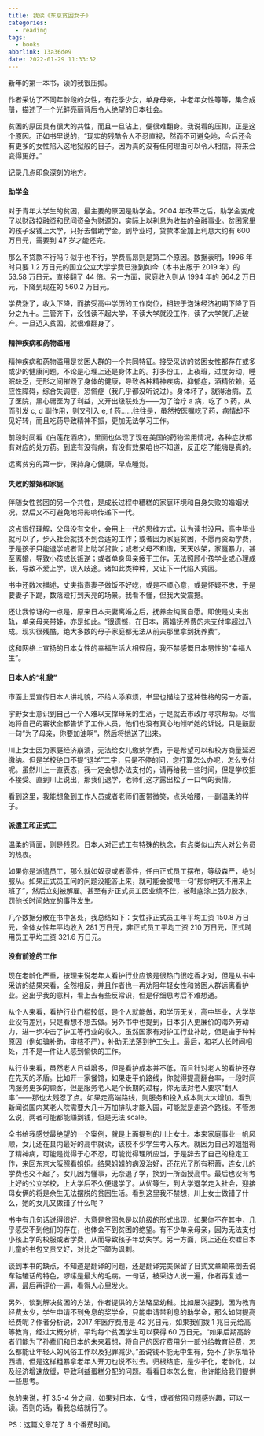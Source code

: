 ```yaml
---
title: 我读《东京贫困女子》
categories:
  - reading
tags:
  - books
abbrlink: 13a36de9
date: 2022-01-29 11:33:52
---
```


新年的第一本书，读的我很压抑。

作者采访了不同年龄段的女性，有花季少女，单身母亲，中老年女性等等，集合成册，描述了一个光鲜亮丽背后令人绝望的日本社会。

贫困的原因具有很大的共性，而且一旦沾上，便很难翻身。我说看的压抑，正是这个原因。正如书里说的，“现实的残酷令人不忍直视，然而不可避免地，今后还会有更多的女性陷入这地狱般的日子。因为真的没有任何理由可以令人相信，将来会变得更好。”

记录几点印象深刻的地方。

#### 助学金

对于青年大学生的贫困，最主要的原因是助学金。2004 年改革之后，助学金变成了以财政投融资和民间资金为财源的，实际上以利息为收益的金融事业。贫困家里的孩子没钱上大学，只好去借助学金。到毕业时，贷款本金加上利息大约有 600 万日元，需要到 47 岁才能还完。

那么不贷款不行吗？似乎也不行，学费高昂则是第二个原因。数据表明，1996 年时只要 1.2 万日元的国立公立大学学费已涨到如今（本书出版于 2019 年）的 53.58 万日元，直接翻了 44 倍。另一方面，家庭收入则从 1994 年的 664.2 万日元，下降到现在的 560.2 万日元。

学费涨了，收入下降，而接受高中学历的工作岗位，相较于泡沫经济初期下降了百分之九十。三管齐下，没钱读不起大学，不读大学就没工作，读了大学就几近破产。一旦迈入贫困，就很难翻身了。

#### 精神疾病和药物滥用

精神疾病和药物滥用是贫困人群的一个共同特征。接受采访的贫困女性都存在或多或少的健康问题，不论是心理上还是身体上的。打多份工，上夜班，过度劳动，睡眠缺乏，无形之间摧毁了身体的健康，导致各种精神疾病，抑郁症，酒精依赖，适应性障碍，综合失调症，恐慌症（我几乎都没听说过）。身体坏了，就得治病。去了医院，黑心庸医为了利益，又开出级联处方——为了治疗 a 病，吃了 b 药，从而引发 c, d 副作用，则又引入 e, f 药……往往是，虽然按医嘱吃了药，病情却不见好转，而且吃药导致精神不振，更加无法学习工作。

前段时间看《白莲花酒店》，里面也体现了现在美国的药物滥用情况，各种症状都有对应的处方药。到底有没有病，有没有效果咱也不知道，反正吃了能嗨是真的。

远离贫穷的第一步，保持身心健康，早点睡觉。

#### 失败的婚姻和家庭

伴随女性贫困的另一个共性，是成长过程中糟糕的家庭环境和自身失败的婚姻状况，然后又不可避免地将影响传递下一代。

这点很好理解，父母没有文化，会用上一代的思维方式，认为读书没用，高中毕业就可以了，步入社会就找不到合适的工作；或者因为家庭贫困，不愿再资助学费，于是孩子只能退学或者背上助学贷款；或者父母不和谐，天天吵架，家庭暴力，甚至离婚，导致小孩成长叛逆；或者单身母亲疲于工作，无法照顾小孩学业或心理成长，导致不爱上学，误入歧途。诸如此类种种，又让下一代陷入贫困。

书中还数次描述，丈夫指责妻子做饭不好吃，或是不顺心意，或是怀疑不忠，于是要妻子下跪，数落殴打到天亮的场景。我看不懂，但我大受震撼。

还让我惊讶的一点是，原来日本夫妻离婚之后，抚养金纯属自愿。即使是丈夫出轨，单亲母亲带娃，亦是如此。“很遗憾，在日本，离婚抚养费的未支付率超过八成。现实很残酷，绝大多数的母子家庭都无法从前夫那里拿到抚养费”。

这和网络上宣扬的日本女性的幸福生活大相径庭，我不禁感慨日本男性的“幸福人生”。

#### 日本人的“礼貌”

市面上爱宣传日本人讲礼貌，不给人添麻烦，书里也描绘了这种性格的另一方面。

宇野女士意识到自己一个人难以支撑母亲的生活，于是就去市政厅寻求帮助。尽管她将自己的窘状全都告诉了工作人员，他们也没有真心地倾听她的诉说，只是鼓励一句“为了母亲，你要加油啊”，然后将她送了出来。

川上女士因为家庭经济崩溃，无法给女儿缴纳学费，于是希望可以和校方商量延迟缴纳。但是学校绝口不提“退学”二字，只是不停的问，您打算怎么办呢，怎么支付呢。虽然川上一直表态，我一定会想办法支付的，请再给我一些时间，但是学校拒不接受。直到川上说出，那我们退学，老师们这才露出松了一口气的表情。

看到这里，我能想象到工作人员或者老师们面带微笑，点头哈腰，一副温柔的样子。

#### 派遣工和正式工

温柔的背面，则是残忍。日本人对正式工有特殊的执念，有点类似山东人对公务员的热衷。

如果你是派遣员工，那么就如奴隶或者零件，任由正式员工摆布，等级森严，绝对服从。如果正式员工问的问题没能答上来，就可能会被甩一句“那你明天不用来上班了”，然后立刻被解雇。甚至有非正式员工因业绩不佳，被鞋底涂上强力胶水，罚他长时间站立的事件发生。

几个数据分散在书中各处，我总结如下：女性非正式员工年平均工资 150.8 万日元，全体女性年平均收入 281 万日元，非正式员工平均工资 210 万日元，正式聘用员工平均工资 321.6 万日元。

#### 没有前途的工作

现在老龄化严重，按理来说老年人看护行业应该是很热门很吃香才对，但是从书中采访的结果来看，全然相反，并且作者也一再劝阻年轻女性和贫困人群远离看护业。这出乎我的意料，看上去有些反常识，但是仔细思考后不难想通。

从个人来看，看护行业门槛较低，是个人就能做，和学历无关，高中毕业，大学毕业没有差别，只是看想不想去做。另外书中也提到，日本引入更廉价的海外劳动力，进一步冲击了护工等行业的收入。虽然国家有对护工行业补助，但是由于种种原因（例如骗补助，审核不严），补助无法落到护工头上。最后，和老人长时间相处，并不是一件让人感到愉快的工作。

从行业来看，虽然老人日益增多，但是看护成本并不低，而且针对老人的看护还存在先天的矛盾。比如开一家餐馆，如果走平价路线，你就得提高翻台率，一段时间内服务更多的顾客，但是服务老人是个长期的过程，你无法对老人要求“翻人率”——那也太残忍了点。如果走高端路线，则服务和投入成本则大大增加。看到新闻说国内某老人院需要大几十万加排队才能入园，可能就是走这个路线。不管怎么说，两者可能都能赚到钱，但是无法 scale。

全书给我感觉最绝望的一个案例，就是上面提到的川上女士。本来家庭事业一帆风顺，女儿还在县内最好的高中就读，该校不少学生考入东大。就因为自己的姐姐得了精神病，可能是觉得于心不忍，可能觉得理所应当，于是辞去了自己的稳定工作，来回东京大阪照看姐姐。结果姐姐的病没治好，还花光了所有积蓄，连女儿的学费也交不起了。女儿因为懂事，无奈退了学，换到一所函授高中。最后也没有考上好的公立学校，上大学后不久便退学了。从优等生，到大学退学走入社会，迎接母女俩的将是余生无法摆脱的贫困生活。看到这里我不禁想，川上女士做错了什么，她的女儿又做错了什么呢？

书中有几句话说得很好，大意是贫困总是以阶级的形式出现，如果你不在其中，几乎感受不到他们的存在，也体会不到贫困的绝望。有不少单亲母亲，因为无法支付小孩上学的校服或者学费，从而导致孩子年幼失学。另一方面，网上还在吹嘘日本儿童的书包又贵又好，对比之下颇为讽刺。

谈到本书的缺点，不知道是翻译的问题，还是翻译完美保留了日式文章颠来倒去说车轱辘话的特色，啰嗦是最大的毛病。一句话，被采访人说一遍，作者再复述一遍，最后再评价一遍，看得人心里发火。

另外，谈到解决贫困的方法，作者提供的方法略显幼稚。比如屡次提到，因为教育经费太少，学生申请不到免息的奖学金，只能申请带利息的助学金，那么如何提高经费呢？作者分析说，2017 年医疗费用是 42 兆日元，如果我们拨 1 兆日元给高等教育，经过大概分析，平均每个贫困学生可以获得 60 万日元。“如果后期高龄者们能为了孙辈们和日本的未来着想，将自己的医疗费用分一部分给教育经费，怎么都能让年轻人的风俗工作以及犯罪减少。”虽说钱不能无中生有，免不了拆东墙补西墙，但是这样粗暴拿老年人开刀也说不过去。归根结底，是少子化，老龄化，以及经济增速放缓，导致利益蛋糕分配的问题。看看日本怎么做，也许能给我们提供一些思考。

总的来说，打 3.5-4 分之间，如果对日本，女性，或者贫困问题感兴趣，可以一读。否则的话，看我总结就行了。

PS：这篇文章花了 8 个番茄时间。
